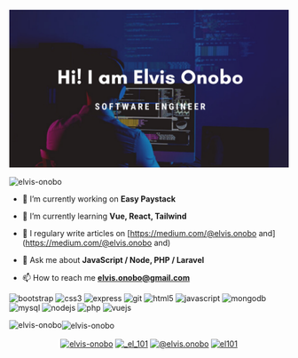 ![Elvis Onobo](https://github.com/elvis-onobo/elvis-onobo/blob/master/elvis-onobo-profile.png?raw=true)

<p align="left"> <img src="https://komarev.com/ghpvc/?username=elvis-onobo" alt="elvis-onobo" /> </p>

- 🔭 I’m currently working on **Easy Paystack**

- 🌱 I’m currently learning **Vue, React, Tailwind**

- 📝 I regulary write articles on [https://medium.com/@elvis.onobo and](https://medium.com/@elvis.onobo and)

- 💬 Ask me about **JavaScript / Node, PHP / Laravel**

- 📫 How to reach me **elvis.onobo@gmail.com**

<p align="left"><img src="https://devicons.github.io/devicon/devicon.git/icons/bootstrap/bootstrap-plain.svg" alt="bootstrap" width="40" height="40"/> <img src="https://devicons.github.io/devicon/devicon.git/icons/css3/css3-original-wordmark.svg" alt="css3" width="40" height="40"/> <img src="https://devicons.github.io/devicon/devicon.git/icons/express/express-original-wordmark.svg" alt="express" width="40" height="40"/> <img src="https://www.vectorlogo.zone/logos/git-scm/git-scm-icon.svg" alt="git" width="40" height="40"/> <img src="https://devicons.github.io/devicon/devicon.git/icons/html5/html5-original-wordmark.svg" alt="html5" width="40" height="40"/> <img src="https://devicons.github.io/devicon/devicon.git/icons/javascript/javascript-original.svg" alt="javascript" width="40" height="40"/> <img src="https://devicons.github.io/devicon/devicon.git/icons/mongodb/mongodb-original-wordmark.svg" alt="mongodb" width="40" height="40"/> <img src="https://devicons.github.io/devicon/devicon.git/icons/mysql/mysql-original-wordmark.svg" alt="mysql" width="40" height="40"/> <img src="https://devicons.github.io/devicon/devicon.git/icons/nodejs/nodejs-original-wordmark.svg" alt="nodejs" width="40" height="40"/> <img src="https://devicons.github.io/devicon/devicon.git/icons/php/php-original.svg" alt="php" width="40" height="40"/> <img src="https://devicons.github.io/devicon/devicon.git/icons/vuejs/vuejs-original-wordmark.svg" alt="vuejs" width="40" height="40"/></p><img align="left" src="https://github-readme-stats.vercel.app/api/top-langs/?username=elvis-onobo&layout=compact&hide=html" alt="elvis-onobo" />

<img align="center" src="https://github-readme-stats.vercel.app/api?username=elvis-onobo&show_icons=true" alt="elvis-onobo" />

<p align="center">
<a href="https://twitter.com/elvis-onobo" target="blank"><img align="center" src="https://cdn.jsdelivr.net/npm/simple-icons@3.0.1/icons/twitter.svg" alt="elvis-onobo" height="30" width="30" /></a>
<a href="https://instagram.com/_el_101" target="blank"><img align="center" src="https://cdn.jsdelivr.net/npm/simple-icons@3.0.1/icons/instagram.svg" alt="_el_101" height="30" width="30" /></a>
<a href="https://medium.com/@elvis.onobo" target="blank"><img align="center" src="https://cdn.jsdelivr.net/npm/simple-icons@3.0.1/icons/medium.svg" alt="@elvis.onobo" height="30" width="30" /></a>
<a href="https://www.youtube.com/c/el101" target="blank"><img align="center" src="https://cdn.jsdelivr.net/npm/simple-icons@3.0.1/icons/youtube.svg" alt="el101" height="30" width="30" /></a>
</p>
